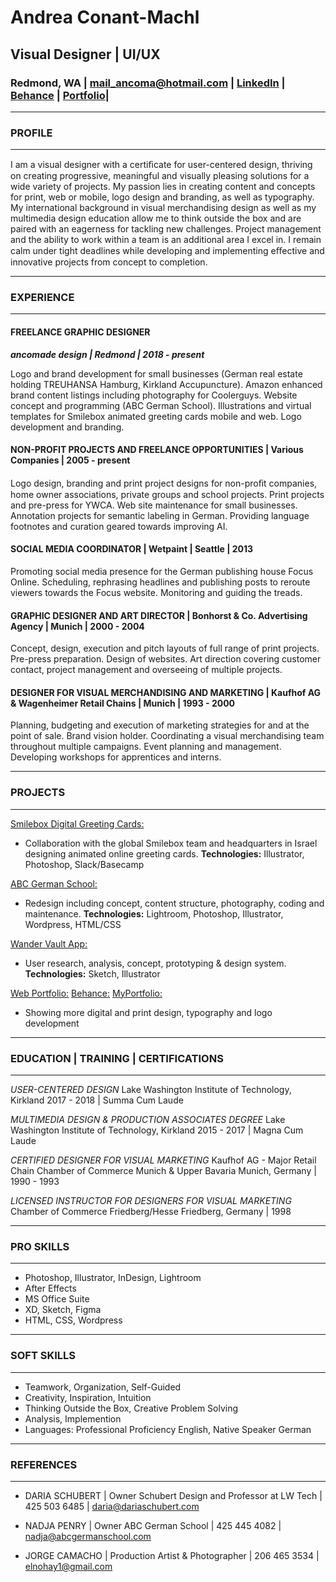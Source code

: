 # Andrea Conant-Machl <br>
## Visual Designer | UI/UX <br>
### Redmond, WA | mail_ancoma@hotmail.com | [LinkedIn](https://www.linkedin.com/in/andrea-conant-machl/) | [Behance](https://www.behance.net/andreaconant) | [Portfolio](https://ancomade.com/)|
-------------------------------------------------------------------------------------------------------------------
### PROFILE
-----------------
I am a visual designer with a certiﬁcate for user-centered design, thriving on creating progressive, meaningful and visually pleasing solutions for a wide variety of projects. My passion lies in creating content and concepts for print, web or mobile, logo design and branding, as well as typography. My international background in visual merchandising design as well as my multimedia design education allow me to think outside the box and are paired with an eagerness for tackling new challenges. Project management and the ability to work within a team is an additional area I excel in. I remain calm under tight deadlines while developing and implementing eﬀective and innovative projects from concept to completion. 

-------------------------------------------------------------------------------------

### EXPERIENCE
-----------------
#### FREELANCE GRAPHIC DESIGNER 
_**ancomade design | Redmond | 2018 - present**_ 

Logo and brand development for small  businesses (German real estate holding TREUHANSA Hamburg, Kirkland Accupuncture). Amazon enhanced brand content listings including photography for Coolerguys. Website concept and programming (ABC German School). Illustrations and virtual templates for Smilebox animated greeting cards mobile and web. Logo development and branding.

#### NON-PROFIT PROJECTS AND FREELANCE OPPORTUNITIES | Various Companies | 2005 - present
Logo design, branding and print project designs for non-proﬁt companies, home owner associations, private groups and school projects. Print projects and pre-press for YWCA. Web site maintenance for small businesses. Annotation projects for semantic labeling in German. Providing language footnotes and curation geared towards improving AI.

#### SOCIAL MEDIA COORDINATOR | Wetpaint | Seattle | 2013
Promoting social media presence for the German publishing house Focus Online. Scheduling, rephrasing headlines and publishing posts to reroute viewers towards the Focus website. Monitoring and guiding the treads.

#### GRAPHIC DESIGNER AND ART DIRECTOR | Bonhorst & Co. Advertising Agency | Munich | 2000 - 2004
Concept, design, execution and pitch layouts of full range of print projects. Pre-press preparation. Design of websites. Art direction covering customer contact, project management and overseeing of multiple projects.

#### DESIGNER FOR VISUAL MERCHANDISING AND MARKETING | Kaufhof AG & Wagenheimer Retail Chains | Munich | 1993 - 2000
Planning, budgeting and execution of marketing strategies for and at the point of sale. Brand vision holder. Coordinating a visual merchandising team throughout multiple campaigns. Event planning and management. Developing workshops for apprentices and interns.  

-------------------------------------------------------------------------------------

### PROJECTS
--------------
[Smilebox Digital Greeting Cards:](https://mailancoma.myportfolio.com/digital-greeting-cards)
- Collaboration with the global Smilebox team and headquarters in Israel designing animated online greeting cards. **Technologies:** Illustrator, Photoshop, Slack/Basecamp

[ABC German School:](https://abcgermanschool.com/)
- Redesign including concept, content structure, photography, coding and maintenance. **Technologies:** Lightroom, Photoshop, Illustrator, Wordpress, HTML/CSS

[Wander Vault App:](https://www.behance.net/gallery/107278299/Wander-Vault)
- User research, analysis, concept, prototyping & design system. **Technologies:** Sketch, Illustrator 	

[Web Portfolio:](https://ancomade.com/portfolio/)
[Behance:](https://www.behance.net/andreaconant)
[MyPortfolio:](https://mailancoma.myportfolio.com/work)
- Showing more digital and print design, typography and logo development

--------------------------------------------------------------------------------------

### EDUCATION | TRAINING | CERTIFICATIONS
------------------------------------------
*USER-CENTERED DESIGN*
Lake Washington Institute of Technology, Kirkland
2017 - 2018 | Summa Cum Laude

*MULTIMEDIA DESIGN & PRODUCTION ASSOCIATES DEGREE*
Lake Washington Institute of Technology, Kirkland
2015 - 2017 | Magna Cum Laude

*CERTIFIED DESIGNER FOR VISUAL MARKETING*
Kaufhof AG - Major Retail Chain
Chamber of Commerce Munich & Upper Bavaria Munich, Germany | 1990 - 1993

*LICENSED INSTRUCTOR FOR DESIGNERS FOR VISUAL MARKETING*
Chamber of Commerce Friedberg/Hesse Friedberg, Germany | 1998

---------------------------------------------------------------------------------------

### PRO SKILLS
------------
- Photoshop, Illustrator, InDesign, Lightroom
- After Effects
- MS Office Suite
- XD, Sketch, Figma
- HTML, CSS, Wordpress

---------------------------------------------------------------------------------------

### SOFT SKILLS
------------
- Teamwork, Organization, Self-Guided
- Creativity, Inspiration, Intuition
- Thinking Outside the Box, Creative Problem Solving
- Analysis, Implemention
- Languages: Professional Proficiency English, Native Speaker German

---------------------------------------------------------------------------------------

### REFERENCES
------------
- DARIA SCHUBERT | Owner Schubert Design and Professor at LW Tech | 425 503 6485 | daria@dariaschubert.com

- NADJA PENRY | Owner ABC German School | 425 445 4082 | nadja@abcgermanschool.com

- JORGE CAMACHO | Production Artist & Photographer | 206 465 3534 | elnohay1@gmail.com
